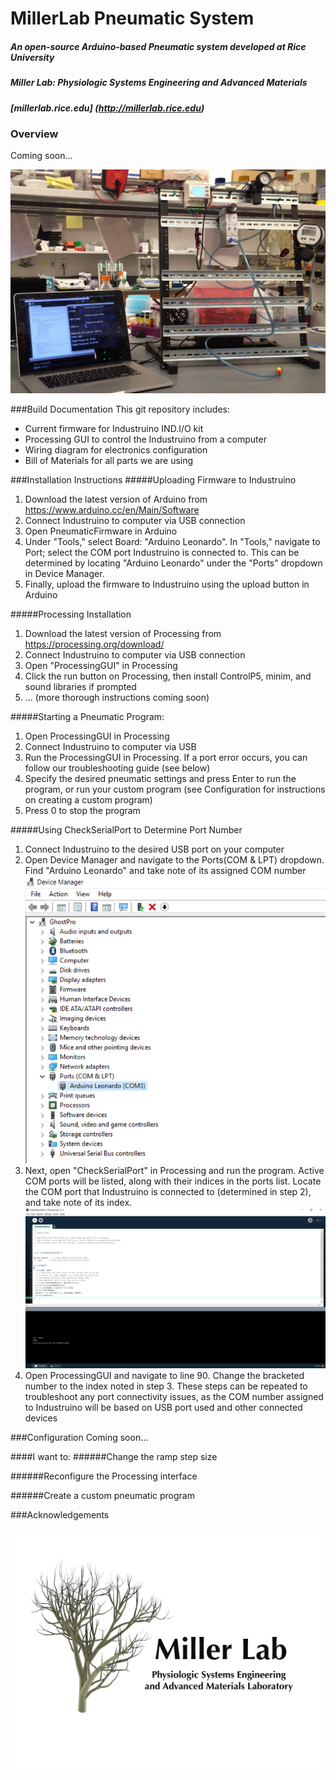 # MillerLab Pneumatic System

##### An open-source Arduino-based Pneumatic system developed at Rice University
##### Miller Lab: Physiologic Systems Engineering and Advanced Materials
##### [millerlab.rice.edu] (http://millerlab.rice.edu)

### Overview

 Coming soon...


![photo of pneumatics setup](PicsVids/OpenSourcePneumaticSystem.jpg)

###Build Documentation
This git repository includes:
- Current firmware for Industruino IND.I/O kit
- Processing GUI to control the Industruino from a computer
- Wiring diagram for electronics configuration
- Bill of Materials for all parts we are using

###Installation Instructions
#####Uploading Firmware to Industruino
1. Download the latest version of Arduino from https://www.arduino.cc/en/Main/Software
2. Connect Industruino to computer via USB connection
3. Open PneumaticFirmware in Arduino
4. Under "Tools," select Board: "Arduino Leonardo". In "Tools," navigate to Port; select the COM port Industruino is connected to.
This can be determined by locating "Arduino Leonardo" under the "Ports" dropdown in Device Manager.
5. Finally, upload the firmware to Industruino using the upload button in Arduino

#####Processing Installation
1. Download the latest version of Processing from https://processing.org/download/
2. Connect Industruino to computer via USB connection
3. Open "ProcessingGUI" in Processing
4. Click the run button on Processing, then install ControlP5, minim, and sound libraries if prompted
5. ... (more thorough instructions coming soon)

#####Starting a Pneumatic Program:
1. Open ProcessingGUI in Processing
2. Connect Industruino to computer via USB
3. Run the ProcessingGUI in Processing. If a port error occurs, you can follow our troubleshooting guide (see below)
4. Specify the desired pneumatic settings and press Enter to run the program, or run your custom program (see Configuration for instructions on creating a custom program)
5. Press 0 to stop the program

#####Using CheckSerialPort to Determine Port Number
1. Connect Industruino to the desired USB port on your computer
2. Open Device Manager and navigate to the Ports(COM & LPT) dropdown. Find "Arduino Leonardo" and take note of its assigned COM number
![photo of device manager](PicsVids/DeviceManager_PortNo.PNG)
3. Next, open "CheckSerialPort" in Processing and run the program. Active COM ports will be listed, along with their indices in the ports list.
Locate the COM port that Industruino is connected to (determined in step 2), and take note of its index.
![photo of CheckSerialPort script](PicsVids/CheckSerialPort.PNG)
4. Open ProcessingGUI and navigate to line 90. Change the bracketed number to the index noted in step 3.
These steps can be repeated to troubleshoot any port connectivity issues, as the COM number assigned to Industruino 
will be based on USB port used and other connected devices

###Configuration
 Coming soon...

####I want to:
######Change the ramp step size

######Reconfigure the Processing interface

######Create a custom pneumatic program


###Acknowledgements

![MillerLab logo](PicsVids/MillerLab_logo.jpg)
